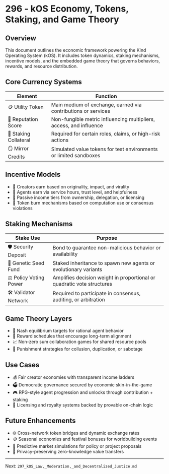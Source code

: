 # 296 - kOS Economy, Tokens, Staking, and Game Theory

## Overview
This document outlines the economic framework powering the Kind Operating System (kOS). It includes token dynamics, staking mechanisms, incentive models, and the embedded game theory that governs behaviors, rewards, and resource distribution.

## Core Currency Systems
| Element              | Function                                                                 |
|----------------------|--------------------------------------------------------------------------|
| 🪙 Utility Token       | Main medium of exchange, earned via contributions or services           |
| 🧾 Reputation Score    | Non-fungible metric influencing multipliers, access, and influence       |
| 🔐 Staking Collateral  | Required for certain roles, claims, or high-risk actions                 |
| 🪞 Mirror Credits      | Simulated value tokens for test environments or limited sandboxes       |

## Incentive Models
- 🎨 Creators earn based on originality, impact, and virality
- 🧠 Agents earn via service hours, trust level, and helpfulness
- 🌱 Passive income tiers from ownership, delegation, or licensing
- 🔁 Token burn mechanisms based on computation use or consensus violations

## Staking Mechanisms
| Stake Use            | Purpose                                                                   |
|----------------------|---------------------------------------------------------------------------|
| 🛡️ Security Deposit    | Bond to guarantee non-malicious behavior or availability                  |
| 🧬 Genetic Seed Fund   | Staked inheritance to spawn new agents or evolutionary variants           |
| ⚖️ Policy Voting Power | Amplifies decision weight in proportional or quadratic vote structures   |
| 🛠️ Validator Network   | Required to participate in consensus, auditing, or arbitration            |

## Game Theory Layers
- 🧠 Nash equilibrium targets for rational agent behavior
- 🔄 Reward schedules that encourage long-term alignment
- 📈 Non-zero sum collaboration games for shared resource pools
- 🛑 Punishment strategies for collusion, duplication, or sabotage

## Use Cases
- 💰 Fair creator economies with transparent income ladders
- 🗳️ Democratic governance secured by economic skin-in-the-game
- 🎮 RPG-style agent progression and unlocks through contribution + staking
- 🧾 Licensing and royalty systems backed by provable on-chain logic

## Future Enhancements
- 🌐 Cross-network token bridges and dynamic exchange rates
- 🪙 Seasonal economies and festival bonuses for worldbuilding events
- 🧠 Predictive market simulations for policy or project proposals
- 🔐 Privacy-preserving zero-knowledge value transfers

---
Next: `297_kOS_Law,_Moderation,_and_Decentralized_Justice.md`

